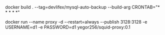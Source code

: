 docker build . --tag=devlifex/mysql-auto-backup --build-arg CRONTAB="\* \* \* \* \*"

docker run --name proxy -d --restart=always --publish 3128:3128 -e USERNAME=d1 -e PASSWORD=d1 yegor256/squid-proxy:0.1
